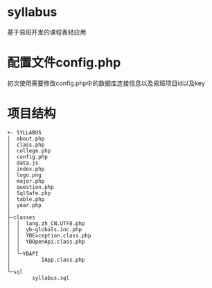 # syllabus
基于易班开发的课程表轻应用
# 配置文件config.php
初次使用需要修改config.php中的数据库连接信息以及易班项目id以及key

# 项目结构
```
+- SYLLABUS
│  about.php
│  class.php
│  college.php
│  config.php
│  data.js
│  index.php
│  logo.png
│  major.php
│  question.php
│  SqlSafe.php
│  table.php
│  year.php
│  
├─classes
│  │  lang.zh_CN.UTF8.php
│  │  yb-globals.inc.php
│  │  YBException.class.php
│  │  YBOpenApi.class.php
│  │  
│  └─YBAPI
│          IApp.class.php
│          
└─sql
        syllabus.sql
        
```
